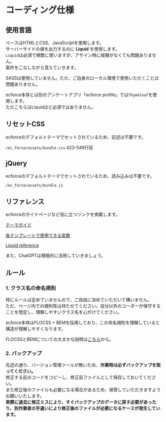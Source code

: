 # コーディング仕様

## 使用言語

ベースはHTMLとCSS、JavaScriptを使用します。<br>
サーバーサイドの値を出力するのに **Liquid** を使用します。<br>
`Liquid`は必須で頻繁に使いますが、アサイン時に経験がなくても問題ありません。<br>
案件をこなしながら覚えていきます。

SASSは使用していません。ただ、ご自身のローカル環境で使用いただくことは問題ありません。

ecforce本体とは別のアンケートアプリ「ecforce profile」では`Thymeleaf`を使用します。<br>
ただこちらはLiquidほど必須ではありません。

## リセットCSS
ecforceのデフォルトテーマでセットされているため、記述は不要です。

`/ec_force/assets/bundle.css` 423-549行目

## jQuery
ecforceのデフォルトテーマでセットされているため、読み込みは不要です。

`/ec_force/assets/bundle.js`

## リファレンス

ecforceのガイドページなど役に立つリンクを掲載します。

[テーマガイド](https://theme.ec-force.com/)

[各テンプレートで使用できる変数](https://support.ec-force.com/hc/ja/articles/900005807583-%E5%90%84%E3%83%86%E3%83%B3%E3%83%97%E3%83%AC%E3%83%BC%E3%83%88%E3%81%A7%E4%BD%BF%E7%94%A8%E3%81%A7%E3%81%8D%E3%82%8B%E5%A4%89%E6%95%B0)

[Liquid reference](https://shopify.dev/docs/api/liquid)

また、ChatGPTは積極的に活用していきましょう。

## ルール

### 1. クラス名の命名規則

特にルールは定めていませんので、ご自由に決めていただいて構いません。<br>
ただ、ページ内での規則性は持たせてください。自分以外のコーダーが保守することを想定し、理解しやすいクラス名を心がけてください。

ecforce本体はFLOCSS + BEMを採用しており、この命名規則を理解していると構造が理解しやすくなります。

FLOCSSとBEMについての大まかな説明は[こちら](https://www.northdetail.co.jp/blog/1953/)から。

### 2. バックアップ

先述の通り、バージョン管理ツールが無いため、**作業時は必ずバックアップを取ってください。**<br>
修正する前のコードをコピーし、修正前ファイルとして保存しておいてください。<br>
また修正後のファイルも必要になる場合があるため、保管していただきますようお願いいたします。<br>
**実際に過去に修正ミスにより、すぐバックアップのデータに戻す必要があったり、別作業者の手違いにより修正後のファイルが必要になるケースが発生しています。**